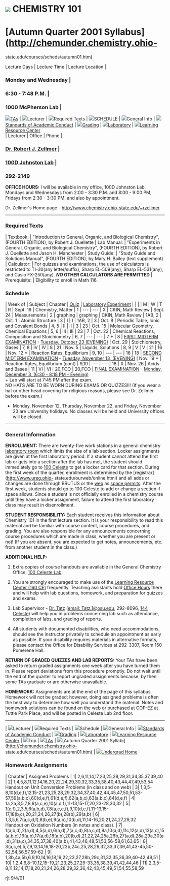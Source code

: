 #  [ ![](/graphics/osu_100x.gif)](/under/under.htm)   CHEMISTRY 101

# [Autumn Quarter 2001 Syllabus](http://chemunder.chemistry.ohio-
state.edu/courses/scheds/autumn01.htm)

Lecture Days | Lecture Time | Lecture Location |

### Monday and Wednesday |

### 6:30 - 7:48 P.M. |

### [](/rmaps/m1000map.htm)1000 McPherson Lab  |
![](yeldot.gif)[TAs](ta101.htm#101a) | ![](prpdot.gif)Lecturer |
![](prpdot.gif)Required Texts | ![](prpdot.gif)SCHEDULE |
![](prpdot.gif)General Info | ![](yeldot.gif)[Standards of Academic
Conduct](acadcond.htm) | ![](yeldot.gif)[Grading](s101grd.htm) |
![](yeldot.gif)[Laboratory](s101lab.htm) | ![](yeldot.gif)[Learning Resource
Center](lrc.htm)  
| Lecturer | Office | Phone |

###  [Dr. Robert J. Zellmer](mailto:zellmer@chemistry.ohio-state.edu) |

### [100D Johnston Lab](/rmaps/J100DMAP.HTM) |

### 292-2149  
**OFFICE HOURS:** I will be available in my office, 100D Johnston Lab, Mondays
and Wednesdays from 2:00 - 3:30 P.M. and 8:00 - 9:00 PM, Fridays from 2:30 -
3:30 PM, and also by appointment.  
  
Dr. Zellmer's Home page - <http://www.chemistry.ohio-state.edu/~rzellmer>  
  

* * *

  

### Required Texts

|  Textbook: | "Introduction to General, Organic, and Biological Chemistry",
(FOURTH EDITION), by Robert J. Ouellette | Lab Manual: | "Experiments in
General, Organic, and Biological Chemistry", (FOURTH EDITION), by Robert J.
Ouellette and Jason H. Manchester | Study Guide: | "Study Guide and Solutions
Manual", (FOURTH EDITION), by Mary H. Bailey (text supplement) | Calculator: |
For quizzes and examinations, the use of calculators is restricted to
TI-30(any letter/suffix), Sharp EL-509(any), Sharp EL-531(any), and Casio
FX-250(any). **_NO_ OTHER CALCULATORS ARE PERMITTED** |  Prerequisite: |
Eligibility to enroll in Math 116.  
  

### Schedule

| Week of | Subject | Chapter | [Quiz](s101grd.htm#quiz) | [Laboratory
Experiment](s101lab.htm) |  |  |  | M | W | T | R | Sept. 19 | Chemistry,
Matter | 1 | \--- | \--- | X | CKIN, Math Review | Sept. 24 | Measurements | 2
| graphing | graphing | CKIN, Math Review | 1AB, 2 | Oct. 1 | Atomic Structure
| 3 | I | I | 1AB, 2 | 3 | Oct. 8 | Periodic Table, Ionic and Covalent Bonds |
4, 5 | II | II | 3 | 23 | Oct. 15 | Molecular Geometry, Chemical Equations |
5, 6 | III | III | 23 | 7 | Oct. 22 | Chemical Reactions, Composition and
Stoichiometry | 6, 7 | \--- | \--- | 7 + | 8 | [FIRST MIDTERM
EXAMINATION](s101grd.htm#exam) \- [Tuesday, October 23
(EVENING)](Xtra/exam1.htm#101c) | Oct. 29 | Stoichiometry, Gases | 7, 8 | IV |
IV | 8 | 21 | Nov. 5 | Liquids, Solutions | 8, 9 | V | V | 21 | 16 | Nov. 12 *
| Reaction Rates, Equilibrium | 9, 10 | \--- | \--- | 16 | 18 | [SECOND
MIDTERM EXAMINATION](s101grd.htm#exam) \- [Tuesday, November 13,
(EVENING)](Xtra/exam2.htm#101c) | Nov. 19 * | Reaction Rates, Equilibrium
(cont) | 9,10 | \--- | \--- | 18 | X | Nov. 26 | Acids and Bases | 11 | VI |
VI | 20,FCO | 20,FCO  | [FINAL EXAMINATION](s101grd.htm#exam) \- [Monday,
December 3, (6:30 - 8:18 PM - Evening)](Xtra/examf.htm#101c)  
\+ Lab will start at 7:45 PM after the exam.  
NO HATS ARE TO BE WORN DURING EXAMS OR QUIZZES!!! (If you wear a hat or other
head covering for religious reasons, please see Dr. Zellmer before the exam.)  
  
* Monday, November 12, Thursday, November 22, and Friday, November 23 are University holidays. No classes will be held and University offices will be closed.  
  

* * *

  

### General Information

**ENROLLMENT:** There are twenty-five work stations in a general chemistry
[laboratory room](/rmaps/clabmap.htm) which limits the size of a lab section.
Locker assignments are given at the first laboratory period. If a student
cannot attend the first lab or gets into a section after the lab has met, the
student should immediately go to [100 Celeste](/rmaps/c100map.htm) to get a
locker card for that section. During the first week of the quarter, enrollment
is determined by the [registrar](http://www.ureg.ohio-
state.edu/ourweb/online.html) and all adds or changes are done through BRUTUS
or the [web](https://www3.ureg.ohio-state.edu/secure/registration) as [space
permits](https://www3.ureg.ohio-state.edu/crsavail/). After the first week,
students should go to 100 Celeste to add or change a section if space allows.
Since a student is not officially enrolled in a chemistry course until they
have a locker assignment, failure to attend the first laboratory class may
result in disenrollment.

**STUDENT RESPONSIBILITY:** Each student receives this information about
Chemistry 101 in the first lecture section. It is your responsibility to read
this material and be familiar with course content, course procedures, and
grading. You are also responsible for any announcements concerning course
procedures which are made in class, whether you are present or not! (If you
are absent, you are expected to get notes, announcements, etc. from another
student in the class.)

**ADDITIONAL HELP:**

  1. Extra copies of course handouts are available in the General Chemistry Office, [100 Celeste Lab](/rmaps/c100map.htm).

  2. You are strongly encouraged to make use of the [Learning Resource Center (160 CE)](/rmaps/c100map.htm) frequently. Teaching assistants hold [Office Hours](aidtime.htm) there and will help with lab questions, homework, and preparation for quizzes and exams.

  3. Lab Supervisor - [Dr. Tatz](http://amichemii.mps.ohio-state.edu) ([email: Tatz.1@osu.edu](mailto:Tatz.1@osu.edu), 292-8096, [144 Celeste](/rmaps/c144map.htm)) will help you in problems concerning lab such as attendance, completion of labs, and grading of reports.

  4. All students with documented disabilities, who need accommodations, should see the instructor privately to schedule an appointment as early as possible. If your disability requires materials in alternative formats, please contact the Office for Disability Services at 292-3307, Room 150 Pomerene Hall.

**RETURN OF GRADED QUIZZES AND LAB REPORTS:** Your TAs have been asked to
return graded assignments one week after you have turned them in. Please
report deviations from this procedure promptly. Do not wait until the end of
the quarter to report ungraded assignments because, by then some TAs graduate
or are otherwise unavailable.  
  
**HOMEWORK:** Assignments are at the end of the page of this syllabus.
Homework will not be graded; however, doing assigned problems is often the
best way to determine how well you understand the material. Notes and homework
solutions can be found on the web or purchased at COP-EZ at Tuttle Park Place,
and will be posted in Celeste Lab 2nd floor.

* * *

| ![](prpdot.gif)Lecturer | ![](prpdot.gif)Required Texts |
![](prpdot.gif)Schedule | ![](prpdot.gif)General Info |
![](yeldot.gif)[Standards of Academic Conduct](acadcond.htm) |
![](yeldot.gif)[Grading](s101grd.htm) |
![](yeldot.gif)[Laboratory](s101lab.htm) | ![](yeldot.gif)[Learning Resource
Center](lrc.htm) | ![](prpdot.gif)Top | ![](yeldot.gif)[TAs](ta101.htm#101a) |
![](reddot.gif)[Autumn Quarter 2001 Syllabi](http://chemunder.chemistry.ohio-
state.edu/courses/scheds/autumn01.htm) | ![](reddot.gif)[Undergrad
Home](/under/under.htm)

  

### Homework Assignments

|  Chapter | Assigned Problems | 1| 2,6,11,14,17,23,25,28,29,31,34,35,37,39,40
| 2| 1,4,5,8,11,12,14,16,20,22,24,29,30,32,33,35,38,40,43,44,47,49,53,54  
Handout on Unit Conversion Problems (in class and on web) | 3|
1,3,5-8,10(d,e,f),12,15-21,23,25,28,29,32,34,37,40,42,44,45,47,50,51,53-57,59(a,b,c),60(d,e,f),61(d,e,f),62(a,b,c),63(a,b,c),64(d,e,f)
| 4| 1a,2a,3,5,7,8,9(a,c,e),10(a,d,f),11-13,15-17,20,23-28,30,32 | 5|
1(e,f),2,3,5,6(a,b,d),7,8(a,c,e,f),9,10(d,e,f),11-13,15-17,18(b,c),20,21,24,26,27(b),28(b),29(a,b)
| 6| 1,3,5,6,7(a,c,d,f),8(b,e),9(a,b),10(b,d),11,14-16,20,21,24,27,29,32  
Handout on Oxidation Numbers (in notes and class).  | 7|
1(a,b,d),2(a,d),4,5(a,d),6(a,d),7(a,c,d),8(a,c,d),9a,10(a,d),11c,12(a,d),13(a,c),15(a,b,c),16(a,b),17(a,d),18(a,b),20(b,d),21,22,24,25a,26b,27(a,d),28a,29a,30(a,d),31(a,c),34,35,37,38,40(a,b),41,43,46,48,51,53,56-58,61,63,65
| 8|
3(a,c,e),5,7,9,13,14,16,18-20,23b,24c,25,28,29,32,33,37,39,41,43-45,50-52,54,56,57,59-62
| 9| 1,3b,4a,5b,6,9,10,14,16,18,19,22,23,27,28b,29c,31,32,35,36,39,40-42,49,51
| 10| 1,2,4,6,8-10,12,15-19,21,23,25,27,29-33,35,38,39,41,42,44,46 | 11|
2,3,5-8,11,12,14,17,18,20,21,24,26,28,29,32,36,42,43,45,49,51,54,55,58,59

  
  
rjt 9/4/01

